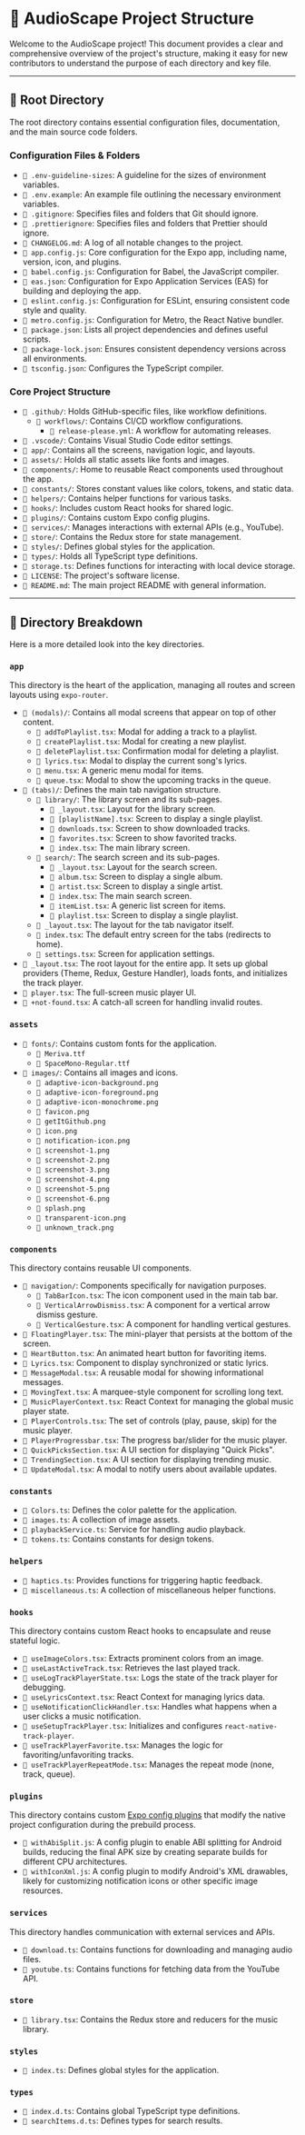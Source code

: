 # 📂 AudioScape Project Structure

Welcome to the AudioScape project! This document provides a clear and comprehensive overview of the project's structure, making it easy for new contributors to understand the purpose of each directory and key file.

---

## 🌳 Root Directory

The root directory contains essential configuration files, documentation, and the main source code folders.

### Configuration Files & Folders

- `📄 .env-guideline-sizes`: A guideline for the sizes of environment variables.
- `📄 .env.example`: An example file outlining the necessary environment variables.
- `📄 .gitignore`: Specifies files and folders that Git should ignore.
- `📄 .prettierignore`: Specifies files and folders that Prettier should ignore.
- `📄 CHANGELOG.md`: A log of all notable changes to the project.
- `📄 app.config.js`: Core configuration for the Expo app, including name, version, icon, and plugins.
- `📄 babel.config.js`: Configuration for Babel, the JavaScript compiler.
- `📄 eas.json`: Configuration for Expo Application Services (EAS) for building and deploying the app.
- `📄 eslint.config.js`: Configuration for ESLint, ensuring consistent code style and quality.
- `📄 metro.config.js`: Configuration for Metro, the React Native bundler.
- `📄 package.json`: Lists all project dependencies and defines useful scripts.
- `📄 package-lock.json`: Ensures consistent dependency versions across all environments.
- `📄 tsconfig.json`: Configures the TypeScript compiler.

### Core Project Structure

- `📁 .github/`: Holds GitHub-specific files, like workflow definitions.
  - `📁 workflows/`: Contains CI/CD workflow configurations.
    - `📄 release-please.yml`: A workflow for automating releases.
- `📁 .vscode/`: Contains Visual Studio Code editor settings.
- `📁 app/`: Contains all the screens, navigation logic, and layouts.
- `📁 assets/`: Holds all static assets like fonts and images.
- `📁 components/`: Home to reusable React components used throughout the app.
- `📁 constants/`: Stores constant values like colors, tokens, and static data.
- `📁 helpers/`: Contains helper functions for various tasks.
- `📁 hooks/`: Includes custom React hooks for shared logic.
- `📁 plugins/`: Contains custom Expo config plugins.
- `📁 services/`: Manages interactions with external APIs (e.g., YouTube).
- `📁 store/`: Contains the Redux store for state management.
- `📁 styles/`: Defines global styles for the application.
- `📁 types/`: Holds all TypeScript type definitions.
- `📄 storage.ts`: Defines functions for interacting with local device storage.
- `📄 LICENSE`: The project's software license.
- `📄 README.md`: The main project README with general information.

---

## 📁 Directory Breakdown

Here is a more detailed look into the key directories.

### `app`

This directory is the heart of the application, managing all routes and screen layouts using `expo-router`.

- `📁 (modals)/`: Contains all modal screens that appear on top of other content.
  - `📄 addToPlaylist.tsx`: Modal for adding a track to a playlist.
  - `📄 createPlaylist.tsx`: Modal for creating a new playlist.
  - `📄 deletePlaylist.tsx`: Confirmation modal for deleting a playlist.
  - `📄 lyrics.tsx`: Modal to display the current song's lyrics.
  - `📄 menu.tsx`: A generic menu modal for items.
  - `📄 queue.tsx`: Modal to show the upcoming tracks in the queue.
- `📁 (tabs)/`: Defines the main tab navigation structure.
  - `📁 library/`: The library screen and its sub-pages.
    - `📄 _layout.tsx`: Layout for the library screen.
    - `📄 [playlistName].tsx`: Screen to display a single playlist.
    - `📄 downloads.tsx`: Screen to show downloaded tracks.
    - `📄 favorites.tsx`: Screen to show favorited tracks.
    - `📄 index.tsx`: The main library screen.
  - `📁 search/`: The search screen and its sub-pages.
    - `📄 _layout.tsx`: Layout for the search screen.
    - `📄 album.tsx`: Screen to display a single album.
    - `📄 artist.tsx`: Screen to display a single artist.
    - `📄 index.tsx`: The main search screen.
    - `📄 itemList.tsx`: A generic list screen for items.
    - `📄 playlist.tsx`: Screen to display a single playlist.
  - `📄 _layout.tsx`: The layout for the tab navigator itself.
  - `📄 index.tsx`: The default entry screen for the tabs (redirects to home).
  - `📄 settings.tsx`: Screen for application settings.
- `📄 _layout.tsx`: The root layout for the entire app. It sets up global providers (Theme, Redux, Gesture Handler), loads fonts, and initializes the track player.
- `📄 player.tsx`: The full-screen music player UI.
- `📄 +not-found.tsx`: A catch-all screen for handling invalid routes.

### `assets`

- `📁 fonts/`: Contains custom fonts for the application.
  - `📄 Meriva.ttf`
  - `📄 SpaceMono-Regular.ttf`
- `📁 images/`: Contains all images and icons.
  - `📄 adaptive-icon-background.png`
  - `📄 adaptive-icon-foreground.png`
  - `📄 adaptive-icon-monochrome.png`
  - `📄 favicon.png`
  - `📄 getItGithub.png`
  - `📄 icon.png`
  - `📄 notification-icon.png`
  - `📄 screenshot-1.png`
  - `📄 screenshot-2.png`
  - `📄 screenshot-3.png`
  - `📄 screenshot-4.png`
  - `📄 screenshot-5.png`
  - `📄 screenshot-6.png`
  - `📄 splash.png`
  - `📄 transparent-icon.png`
  - `📄 unknown_track.png`

### `components`

This directory contains reusable UI components.

- `📁 navigation/`: Components specifically for navigation purposes.
  - `📄 TabBarIcon.tsx`: The icon component used in the main tab bar.
  - `📄 VerticalArrowDismiss.tsx`: A component for a vertical arrow dismiss gesture.
  - `📄 VerticalGesture.tsx`: A component for handling vertical gestures.
- `📄 FloatingPlayer.tsx`: The mini-player that persists at the bottom of the screen.
- `📄 HeartButton.tsx`: An animated heart button for favoriting items.
- `📄 Lyrics.tsx`: Component to display synchronized or static lyrics.
- `📄 MessageModal.tsx`: A reusable modal for showing informational messages.
- `📄 MovingText.tsx`: A marquee-style component for scrolling long text.
- `📄 MusicPlayerContext.tsx`: React Context for managing the global music player state.
- `📄 PlayerControls.tsx`: The set of controls (play, pause, skip) for the music player.
- `📄 PlayerProgressbar.tsx`: The progress bar/slider for the music player.
- `📄 QuickPicksSection.tsx`: A UI section for displaying "Quick Picks".
- `📄 TrendingSection.tsx`: A UI section for displaying trending music.
- `📄 UpdateModal.tsx`: A modal to notify users about available updates.

### `constants`

- `📄 Colors.ts`: Defines the color palette for the application.
- `📄 images.ts`: A collection of image assets.
- `📄 playbackService.ts`: Service for handling audio playback.
- `📄 tokens.ts`: Contains constants for design tokens.

### `helpers`

- `📄 haptics.ts`: Provides functions for triggering haptic feedback.
- `📄 miscellaneous.ts`: A collection of miscellaneous helper functions.

### `hooks`

This directory contains custom React hooks to encapsulate and reuse stateful logic.

- `📄 useImageColors.tsx`: Extracts prominent colors from an image.
- `📄 useLastActiveTrack.tsx`: Retrieves the last played track.
- `📄 useLogTrackPlayerState.tsx`: Logs the state of the track player for debugging.
- `📄 useLyricsContext.tsx`: React Context for managing lyrics data.
- `📄 useNotificationClickHandler.tsx`: Handles what happens when a user clicks a music notification.
- `📄 useSetupTrackPlayer.tsx`: Initializes and configures `react-native-track-player`.
- `📄 useTrackPlayerFavorite.tsx`: Manages the logic for favoriting/unfavoriting tracks.
- `📄 useTrackPlayerRepeatMode.tsx`: Manages the repeat mode (none, track, queue).

### `plugins`

This directory contains custom [Expo config plugins](https://docs.expo.dev/guides/config-plugins/) that modify the native project configuration during the prebuild process.

- `📄 withAbiSplit.js`: A config plugin to enable ABI splitting for Android builds, reducing the final APK size by creating separate builds for different CPU architectures.
- `📄 withIconXml.js`: A config plugin to modify Android's XML drawables, likely for customizing notification icons or other specific image resources.

### `services`

This directory handles communication with external services and APIs.

- `📄 download.ts`: Contains functions for downloading and managing audio files.
- `📄 youtube.ts`: Contains functions for fetching data from the YouTube API.

### `store`

- `📄 library.tsx`: Contains the Redux store and reducers for the music library.

### `styles`

- `📄 index.ts`: Defines global styles for the application.

### `types`

- `📄 index.d.ts`: Contains global TypeScript type definitions.
- `📄 searchItems.d.ts`: Defines types for search results.
